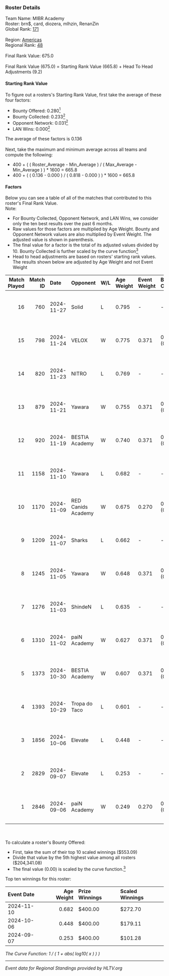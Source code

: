 ### Roster Details<br />
Team Name: MIBR Academy<br />
Roster: brn$, card, diozera, mlhzin, RenanZin<br />
Global Rank: [171](../../standings_global_2025_01_27.md)<br />
<br />
Region: [Americas]( ../../standings_americas_2025_01_27.md)<br />
Regional Rank: [48]( ../../standings_americas_2025_01_27.md)<br />
<br />
Final Rank Value:  675.0<br />
<br />
Final Rank Value (675.0) = Starting Rank Value (665.8) + Head To Head Adjustments (9.2)<br />

#### Starting Rank Value<br />
To figure out a rosters's Starting Rank Value, first take the average of these four factors:<br />
- Bounty Offered: 0.280[<sup>1</sup>](#table2)
- Bounty Collected: 0.233[<sup>2</sup>](#table1)
- Opponent Network: 0.031[<sup>2</sup>](#table1)
- LAN Wins: 0.000[<sup>2</sup>](#table1)

The average of these factors is 0.136<br />
<br />
Next, take the maximum and minimum average across all teams and compute the following:<br />
- 400 + ( ( Roster_Average - Min_Average ) / ( Max_Average - Min_Average ) ) * 1600 = 665.8
- 400 + ( ( 0.136 - 0.000 ) / ( 0.818 - 0.000 ) ) * 1600 = 665.8


#### Factors<br />
Below you can see a table of all of the matches that contributed to this roster's Final Rank Value.<br />
Note:<br />

- For Bounty Collected, Opponent Network, and LAN Wins, we consider only the ten best results over the past 6 months.
- Raw values for those factors are multiplied by Age Weight. Bounty and Opponent Network values are also multiplied by Event Weight. The adjusted value is shown in parenthesis.
- The final value for a factor is the total of its adjusted values divided by 10. Bounty Collected is further scaled by the curve function[<sup>3</sup>](#curveFunction)
- Head to head adjustments are based on rosters' starting rank values. The results shown below are adjusted by Age Weight and not Event Weight
<span id="table1"></span><br />


| Match Played | Match ID | Date       | Opponent           | W/L | Age Weight | Event Weight | Bounty Collected | Opponent Network | LAN Wins  | H2H Adj. | Roster                                |
| -: | -: | :- | :- | :- | :- | :- | :- | :- | :- | -: | :- |
|           16 |      760 | 2024-11-27 | Solid              | L   | 0.795      | -            | -                | -                | -         |    -4.78 | brn$, card, diozera, mlhzin, RenanZin |
|           15 |      798 | 2024-11-24 | VELOX              | W   | 0.775      | 0.371        | 0.000 (0.000)    | 0.162 (0.047)    | 0 (0.000) |     8.05 | brn$, card, diozera, mlhzin, RenanZin |
|           14 |      820 | 2024-11-23 | NITRO              | L   | 0.769      | -            | -                | -                | -         |   -11.77 | brn$, card, diozera, mlhzin, RenanZin |
|           13 |      879 | 2024-11-21 | Yawara             | W   | 0.755      | 0.371        | 0.005 (0.001)    | 0.386 (0.108)    | 0 (0.000) |    13.99 | brn$, card, diozera, mlhzin, RenanZin |
|           12 |      920 | 2024-11-19 | BESTIA Academy     | W   | 0.740      | 0.371        | 0.000 (0.000)    | 0.000 (0.000)    | 0 (0.000) |     3.97 | brn$, card, diozera, mlhzin, RenanZin |
|           11 |     1158 | 2024-11-10 | Yawara             | L   | 0.682      | -            | -                | -                | -         |    -8.86 | brn$, card, diozera, mlhzin, RenanZin |
|           10 |     1170 | 2024-11-09 | RED Canids Academy | W   | 0.675      | 0.270        | 0.013 (0.002)    | 0.126 (0.023)    | 0 (0.000) |    11.07 | brn$, card, diozera, mlhzin, RenanZin |
|            9 |     1209 | 2024-11-07 | Sharks             | L   | 0.662      | -            | -                | -                | -         |    -1.17 | brn$, card, diozera, mlhzin, RenanZin |
|            8 |     1245 | 2024-11-05 | Yawara             | W   | 0.648      | 0.371        | 0.005 (0.001)    | 0.386 (0.093)    | 0 (0.000) |    12.32 | brn$, card, diozera, mlhzin, RenanZin |
|            7 |     1276 | 2024-11-03 | ShindeN            | L   | 0.635      | -            | -                | -                | -         |    -7.75 | brn$, card, diozera, mlhzin, RenanZin |
|            6 |     1310 | 2024-11-02 | paiN Academy       | W   | 0.627      | 0.371        | 0.000 (0.000)    | 0.120 (0.028)    | 0 (0.000) |     3.88 | brn$, card, diozera, mlhzin, RenanZin |
|            5 |     1373 | 2024-10-30 | BESTIA Academy     | W   | 0.607      | 0.371        | 0.000 (0.000)    | 0.000 (0.000)    | 0 (0.000) |     3.63 | brn$, card, diozera, mlhzin, RenanZin |
|            4 |     1393 | 2024-10-29 | Tropa do Taco      | L   | 0.601      | -            | -                | -                | -         |    -6.22 | brn$, card, diozera, mlhzin, RenanZin |
|            3 |     1856 | 2024-10-06 | Elevate            | L   | 0.448      | -            | -                | -                | -         |    -5.45 | brn$, diozera, JLK, mlhzin, RenanZin  |
|            2 |     2829 | 2024-09-07 | Elevate            | L   | 0.253      | -            | -                | -                | -         |    -3.17 | bobz, brn$, JLK, mlhzin, RenanZin     |
|            1 |     2846 | 2024-09-06 | paiN Academy       | W   | 0.249      | 0.270        | 0.000 (0.000)    | 0.120 (0.008)    | 0 (0.000) |     1.46 | bobz, brn$, JLK, mlhzin, RenanZin     |

<br />
<span id="table2"></span><br />
To calculate a roster's Bounty Offered:<br />

- First, take the sum of their top 10 scaled winnings ($553.09)
- Divide that value by the 5th highest value among all rosters ($204,341.08)
- The final value (0.00) is scaled by the curve function.[<sup>3</sup>](#curveFunction)

Top ten winnings for this roster:<br />

| Event Date | Age Weight | Prize Winnings | Scaled Winnings |
| :- | -: | :- | :- |
| 2024-11-10 |      0.682 | $400.00        | $272.70         |
| 2024-10-06 |      0.448 | $400.00        | $179.11         |
| 2024-09-07 |      0.253 | $400.00        | $101.28         |


<span id="curveFunction"></span>_The Curve Function: 1 / ( 1 + abs( log10( x ) ) )_<br />

---
_Event data for Regional Standings provided by HLTV.org_<br />
